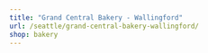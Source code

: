 ```yaml
---
title: "Grand Central Bakery - Wallingford"
url: /seattle/grand-central-bakery-wallingford/
shop: bakery
---
```


